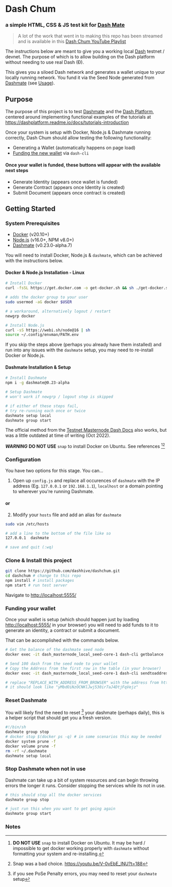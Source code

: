 # Dash Chum
### a simple HTML, CSS & JS test kit for [Dash Mate](https://github.com/dashpay/platform/tree/v0.23.0-alpha.7/packages/dashmate)

> A lot of the work that went in to making this repo has been streamed and is available in this [Dash Chum YouTube Playlist](https://youtube.com/playlist?list=PLYU0okGwK--I0xm22OqLl6wjGUTmx-afP)

The instructions below are meant to give you a working local [Dash](https://www.dash.org/) testnet / devnet. The purpose of which is to allow building on the Dash platform without needing to use real Dash (Ð).

This gives you a siloed Dash network and generates a wallet unique to your locally running network. You fund it via the Seed Node generated from [Dashmate](https://github.com/dashpay/platform/tree/v0.23.0-alpha.7/packages/dashmate) (see [Usage](#usage)).

## Purpose

The purpose of this project is to test [Dashmate](https://github.com/dashpay/platform/tree/v0.23.0-alpha.7/packages/dashmate) and the [Dash Platform](https://dashplatform.readme.io/docs/tutorial-create-and-fund-a-wallet), centered around implementing functional examples of the tutorials at https://dashplatform.readme.io/docs/tutorials-introduction

Once your system is setup with Docker, Node.js & Dashmate running correctly, Dash Chum should allow testing the following functionality:

- Generating a Wallet (automatically happens on page load)
- [Funding the new wallet](#funding-your-wallet) via `dash-cli`

#### Once your wallet is funded, these buttons will appear with the available next steps
- Generate Identity (appears once wallet is funded)
- Generate Contract (appears once Identity is created)
- Submit Document (appears once contract is created)


## Getting Started
### System Prerequisites
* [Docker](https://docs.docker.com/engine/installation/) (v20.10+)
* [Node.js](https://nodejs.org/en/download/) (v16.0+, NPM v8.0+)
* [Dashmate](https://github.com/dashpay/platform/tree/v0.23.0-alpha.7/packages/dashmate) (v0.23.0-alpha.7)

You will need to install Docker, Node.js & `dashmate`, which can be achieved with the instructions below.

#### Docker & Node.js Installation - Linux
```sh
# Install Docker
curl -fsSL https://get.docker.com -o get-docker.sh && sh ./get-docker.sh

# adds the docker group to your user
sudo usermod -aG docker $USER

# a workaround, alternatively logout / restart
newgrp docker

# Install Node.js
curl -sS https://webi.sh/node@16 | sh
source ~/.config/envman/PATH.env
```

If you skip the steps above (perhaps you already have them installed) and run into any issues with the `dashmate` setup, you may need to re-install Docker or Node.js.

#### Dashmate Installation & Setup
```sh
# Install Dashmate
npm i -g dashmate@0.23-alpha

# Setup Dashmate
# won't work if newgrp / logout step is skipped

# if either of these steps fail,
# try re-running each once or twice
dashmate setup local
dashmate group start
```
The official method from the [Testnet Masternode Dash Docs](https://docs.dash.org/en/stable/masternodes/setup-testnet.html?highlight=dashmate#dashmate-installation) also works, but was a little outdated at time of writing (Oct 2022).

***WARNING*** **DO NOT USE** `snap` to install Docker on Ubuntu. See references [^1][^2]


### Configuration
You have two options for this stage. You can...

1. Open up `config.js` and replace all occurences of `dashmate` with the IP address (Eg. `127.0.0.1` or `192.168.1.1`), `localhost` or a domain pointing to wherever you're running Dashmate.

#### or

2. Modify your `hosts` file and add an alias for `dashmate`

```sh
sudo vim /etc/hosts

# add a line to the bottom of the file like so
127.0.0.1  dashmate

# save and quit (:wq)
```

### Clone & Install this project

```sh
git clone https://github.com/dashhive/dashchum.git
cd dashchum # change to this repo
npm install # install packages
npm start # run test server
```
Navigate to [http://localhost:5555/](http://localhost:5555/)

### Funding your wallet
Once your wallet is setup (which should happen just by loading [http://localhost:5555/](http://localhost:5555/) in your browser) you will need to add funds to it to generate an identity, a contract or submit a document.

That can be accomplished with the commands below.

```sh
# Get the balance of the dashmate seed node
docker exec -it dash_masternode_local_seed-core-1 dash-cli getbalance

# Send 100 dash from the seed node to your wallet
# Copy the Address from the first row in the table (in your browser)
docker exec -it dash_masternode_local_seed-core-1 dash-cli sendtoaddress "REPLACE_WITH_ADDRESS_FROM_BROWSER" 100

# replace "REPLACE_WITH_ADDRESS_FROM_BROWSER" with the address from http://localhost:5555
# it should look like "yMbdOiNzOCNKlJwj530ir7aJ4DtjFqVejz"
```

### Reset Dashmate
You will likely find the need to reset [^3] your dashmate (perhaps daily), this is a helper script that should get you a fresh version.

```sh
#!/bin/sh
dashmate group stop
# docker stop $(docker ps -q) # in some scenarios this may be needed
docker system prune -f
docker volume prune -f
rm -rf ~/.dashmate
dashmate setup local
```

### Stop Dashmate when not in use

Dashmate can take up a bit of system resources and can begin throwing errors the longer it runs. Consider stopping the services while its not in use.

```sh
# this should stop all the docker services
dashmate group stop

# just run this when you want to get going again
dashmate group start
```

### Notes
[^1]: **DO NOT USE** `snap` to install Docker on Ubuntu. It may be hard / impossible to get docker working properly with `dashmate` without formatting your system and re-installing.

[^2]: Snap was a bad choice. https://youtu.be/V-0vEbE_INU?t=188

[^3]: if you see PoSe Penalty errors, you may need to reset your `dashmate` setup